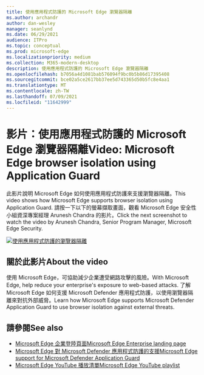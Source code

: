 ```yaml
---
title: 使用應用程式防護的 Microsoft Edge 瀏覽器隔離
ms.author: archandr
author: dan-wesley
manager: seanlynd
ms.date: 06/29/2021
audience: ITPro
ms.topic: conceptual
ms.prod: microsoft-edge
ms.localizationpriority: medium
ms.collection: M365-modern-desktop
description: 使用應用程式防護的 Microsoft Edge 瀏覽器隔離
ms.openlocfilehash: b7056a4d1081bab576094f9bc0b5b86d17395408
ms.sourcegitcommit: bce02a5ce2617bb37ee5d743365d50b5fc8e4aa1
ms.translationtype: MT
ms.contentlocale: zh-TW
ms.lasthandoff: 07/09/2021
ms.locfileid: "11642999"
---
```

# <a name="video-microsoft-edge-browser-isolation-using-application-guard"></a><span data-ttu-id="cffa6-103">影片：使用應用程式防護的 Microsoft Edge 瀏覽器隔離</span><span class="sxs-lookup"><span data-stu-id="cffa6-103">Video: Microsoft Edge browser isolation using Application Guard</span></span>

<span data-ttu-id="cffa6-104">此影片說明 Microsoft Edge 如何使用應用程式防護來支援瀏覽器隔離。</span><span class="sxs-lookup"><span data-stu-id="cffa6-104">This video shows how Microsoft Edge supports browser isolation using Application Guard.</span></span> <span data-ttu-id="cffa6-105">請按一下以下的螢幕擷取畫面，觀看 Microsoft Edge 安全性小組資深專案經理 Arunesh Chandra 的影片。</span><span class="sxs-lookup"><span data-stu-id="cffa6-105">Click the next screenshot to watch the video by Arunesh Chandra, Senior Program Manager, Microsoft Edge Security.</span></span>

[![使用應用程式防護的瀏覽器隔離]( media/microsoft-edge-video-security-application-guard/0.png)](http://www.youtube.com/watch?v=zQjaRqNXMqw "Browser isolation using Application Guard")

## <a name="about-the-video"></a><span data-ttu-id="cffa6-107">關於此影片</span><span class="sxs-lookup"><span data-stu-id="cffa6-107">About the video</span></span>

<span data-ttu-id="cffa6-108">使用 Microsoft Edge，可協助減少企業遭受網路攻擊的風險。</span><span class="sxs-lookup"><span data-stu-id="cffa6-108">With Microsoft Edge, help reduce your enterprise's exposure to web-based attacks.</span></span> <span data-ttu-id="cffa6-109">了解 Microsoft Edge 如何支援 Microsoft Defender 應用程式防護，以使用瀏覽器隔離來對抗外部威脅。</span><span class="sxs-lookup"><span data-stu-id="cffa6-109">Learn how Microsoft Edge supports Microsoft Defender Application Guard to use browser isolation against external threats.</span></span>

## <a name="see-also"></a><span data-ttu-id="cffa6-110">請參閱</span><span class="sxs-lookup"><span data-stu-id="cffa6-110">See also</span></span>

- [<span data-ttu-id="cffa6-111">Microsoft Edge 企業登陸頁面</span><span class="sxs-lookup"><span data-stu-id="cffa6-111">Microsoft Edge Enterprise landing page</span></span>](https://aka.ms/EdgeEnterprise)
- [<span data-ttu-id="cffa6-112">Microsoft Edge 對 Microsoft Defender 應用程式防護的支援</span><span class="sxs-lookup"><span data-stu-id="cffa6-112">Microsoft Edge support for Microsoft Defender Application Guard</span></span>](microsoft-edge-security-windows-defender-application-guard.md)
- [<span data-ttu-id="cffa6-113">Microsoft Edge YouTube 播放清單</span><span class="sxs-lookup"><span data-stu-id="cffa6-113">Microsoft Edge YouTube playlist</span></span>](https://www.youtube.com/playlist?list=PLXtHYVsvn_b-uXh1tMeYpT-0iD8tD3tFy)